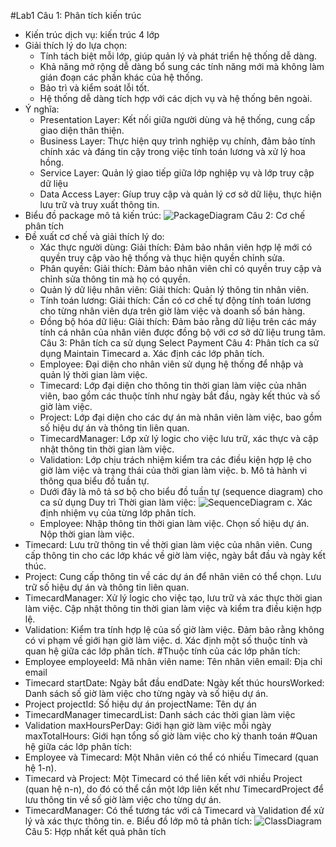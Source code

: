 #Lab1
Câu 1: Phân tích kiến trúc
  - Kiến trúc dịch vụ: kiến trúc 4 lớp
  - Giải thích lý do lựa chọn:
     + Tính tách biệt mỗi lớp, giúp quản lý và phát triển hệ thống dễ dàng.
     + Khả năng mở rộng dễ dàng bổ sung các tính năng mới mà không làm gián đoạn các phần khác của hệ thống.
     + Bảo trì và kiểm soát lỗi tốt.
     + Hệ thống dễ dàng tích hợp với các dịch vụ và hệ thống bên ngoài.
  - Ý nghĩa:
     + Presentation Layer: Kết nối giữa người dùng và hệ thống, cung cấp giao diện thân thiện.
     + Business Layer: Thực hiện quy trình nghiệp vụ chính, đảm bảo tính chính xác và đáng tin cậy trong việc tính toán lương và xử lý hoa hồng.
     + Service Layer: Quản lý giao tiếp giữa lớp nghiệp vụ và lớp truy cập dữ liệu
     + Data Access Layer: Gíup truy cập và quản lý cơ sở dữ liệu, thực hiện lưu trữ và truy xuất thông tin.
  - Biểu đồ package mô tả kiến trúc:
    ![PackageDiagram](https://planttext.com/api/plantuml/png/P951YW9134NtEKNm07q05s8xin5S23AhmKMeoMXXMIr9McXaJZOBZ-GLhB8LhJQhokCb_52N__DKZSJQVG3GdOyeZJAOjy2uf4wQ473LgV4UQt5RR-oi5GOuaDlH9ad2oj78V1CNrB7W2J3LzvUczpmQooyvNiFVSsRMge-iMlWFY8jcurtXhrYEtd6XtndUO65_ab7jt71_njZpbw7t-5Kr6GGSuoWTeoCeSHQBPCdxe12IME3i3JCbjM_pMfXo_Ca_S0K00F__0m00)
Câu 2: Cơ chế phân tích
  - Đề xuất cơ chế và giải thích lý do:
    + Xác thực người dùng:
        Giải thích: Đảm bảo nhân viên hợp lệ mới có quyền truy cập vào hệ thống và thục hiện quyền chỉnh sửa.
    + Phân quyền:
        Giải thích: Đảm bảo nhân viên chỉ có quyền truy cập và chỉnh sửa thông tin mà họ có quyền.
    + Quản lý dữ liệu nhân viên:
        Giải thích: Quản lý thông tin nhân viên.
    + Tính toán lương:
        Giải thích: Cần có cơ chế tự động tính toán lương cho từng nhân viên dựa trên giờ làm việc và doanh số bán hàng.
    + Đồng bộ hóa dữ liệu:
        Giải thích: Đảm bảo rằng dữ liệu trên các máy tính cá nhân của nhân viên được đồng bộ với cơ sở dữ liệu trung tâm.
Câu 3:  Phân tích ca sử dụng Select Payment
Câu 4: Phân tích ca sử dụng Maintain Timecard
  a. Xác định các lớp phân tích.
    - Employee: Đại diện cho nhân viên sử dụng hệ thống để nhập và quản lý thời gian làm việc.
    - Timecard: Lớp đại diện cho thông tin thời gian làm việc của nhân viên, bao gồm các thuộc tính như ngày bắt đầu, ngày kết thúc và số giờ làm việc.
    - Project: Lớp đại diện cho các dự án mà nhân viên làm việc, bao gồm số hiệu dự án và thông tin liên quan.
    - TimecardManager: Lớp xử lý logic cho việc lưu trữ, xác thực và cập nhật thông tin thời gian làm việc.
    - Validation: Lớp chịu trách nhiệm kiểm tra các điều kiện hợp lệ cho giờ làm việc và trạng thái của thời gian làm việc.
  b. Mô tả hành vi thông qua biểu đồ tuần tự.
    - Dưới đây là mô tả sơ bộ cho biểu đồ tuần tự (sequence diagram) cho ca sử dụng Duy trì Thời gian làm việc:
    ![SequenceDiagram](https://planttext.com/api/plantuml/png/Z99D3e8m48NtFKKlu0LO61PYt9WO__OZJ4nDQR6Tck3LN7Waho0OAAXOsKqwtxoyUTF7xHvR0aCkbmnIqeOdUI5rYSXOM_79b6z5ZYcOR0aAZcWYliQpGqk-mJw8_b1Dan5umM_yXpWveuBQhRc8puGj99GTFOIlZ3vXIZqdpOjbJH4oujbHHZmTJZ1HL2aij3E3kbruko836XlT1lefXnrit24NOq-u1obUFjuT3methD2gIj0wIM7fkL3Lm7NiYhvPx_hdStGi0Rdg936ghFxiJm000F__0m00)
  c. Xác định nhiệm vụ của từng lớp phân tích.
    - Employee:
        Nhập thông tin thời gian làm việc.
        Chọn số hiệu dự án.
        Nộp thời gian làm việc.
  - Timecard:
        Lưu trữ thông tin về thời gian làm việc của nhân viên.
        Cung cấp thông tin cho các lớp khác về giờ làm việc, ngày bắt đầu và ngày kết thúc.
  - Project:
        Cung cấp thông tin về các dự án để nhân viên có thể chọn.
        Lưu trữ số hiệu dự án và thông tin liên quan.
  - TimecardManager:
      Xử lý logic cho việc tạo, lưu trữ và xác thực thời gian làm việc.
      Cập nhật thông tin thời gian làm việc và kiểm tra điều kiện hợp lệ.
  - Validation:
      Kiểm tra tính hợp lệ của số giờ làm việc.
      Đảm bảo rằng không có vi phạm về giới hạn giờ làm việc.
  d. Xác định một số thuộc tính và quan hệ giữa các lớp phân tích.
  #Thuộc tính của các lớp phân tích:
  - Employee
      employeeId: Mã nhân viên
      name: Tên nhân viên
      email: Địa chỉ email
  - Timecard
      startDate: Ngày bắt đầu
      endDate: Ngày kết thúc
      hoursWorked: Danh sách số giờ làm việc cho từng ngày và số hiệu dự án.
  - Project
      projectId: Số hiệu dự án
      projectName: Tên dự án
  - TimecardManager
      timecardList: Danh sách các thời gian làm việc
  - Validation
      maxHoursPerDay: Giới hạn giờ làm việc mỗi ngày
      maxTotalHours: Giới hạn tổng số giờ làm việc cho kỳ thanh toán
  #Quan hệ giữa các lớp phân tích:
  - Employee và Timecard:
      Một Nhân viên có thể có nhiều Timecard (quan hệ 1-n).
  - Timecard và Project:
      Một Timecard có thể liên kết với nhiều Project (quan hệ n-n), do đó có thể cần một lớp liên kết như TimecardProject để lưu thông tin về số giờ làm việc cho từng dự án.
  - TimecardManager:
      Có thể tương tác với cả Timecard và Validation để xử lý và xác thực thông tin.
  e. Biểu đồ lớp mô tả phân tích:
    ![ClassDiagram](https://planttext.com/api/plantuml/png/R5B1JiGW5Bpp5IyzwQ47hyQOFQo99chsiD7ps_9IKGeDqCQDySiy-4d-Wj02RRVR2s5cOEPD-VlvtLY7ndMDPAoIQ2tSDQtKHoBuOk2_4YW23nokGIWNOOKDUS0w8rITfIZa4WGWvSZSwyxOYqlFzLhmoDZkq0Yt5mrLQFZ4VgSiYSfPXh1RTC4vBCbNyJNu5YnVjVcWUN20hkLUT3uGzdGcnixeTwfSJj6E-vD28lgywWMW9XVl62qVXNNhAPzGOKqcsxY81tKyT9Eqj_7cof0VPb5XsaH5ZrBmKyr1QqcefWmleqfebUqR_1nAsf7Pud4nggVssg4S-4MvoMsgTsQLdrPnLK1PGg6AAMt-rm6DP2oDdJRawTMv6JSDmzZ6lutmkly1003__mC0)
Câu 5: Hợp nhất kết quả phân tích

